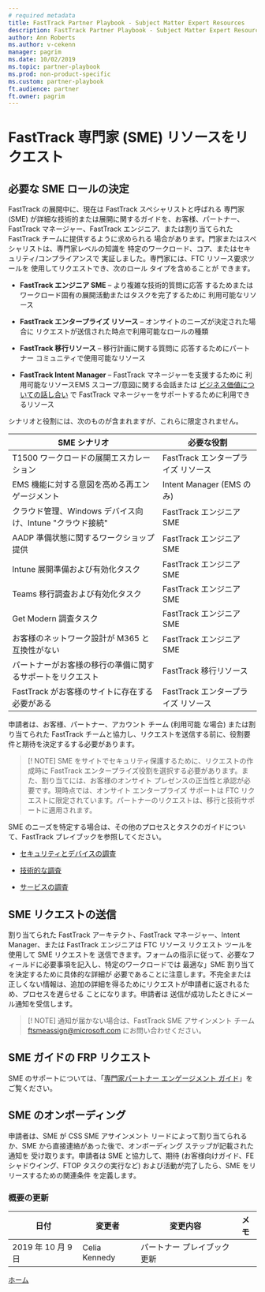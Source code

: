 ```yaml
---
# required metadata
title: FastTrack Partner Playbook - Subject Matter Expert Resources
description: FastTrack Partner Playbook - Subject Matter Expert Resources
author: Ann Roberts
ms.author: v-cekenn
manager: pagrim
ms.date: 10/02/2019
ms.topic: partner-playbook
ms.prod: non-product-specific
ms.custom: partner-playbook
ft.audience: partner
ft.owner: pagrim
---
```


# FastTrack 専門家 (SME) リソースをリクエスト

## 必要な SME ロールの決定

FastTrack の展開中に、現在は FastTrack スペシャリストと呼ばれる 専門家 (SME) が詳細な技術的または展開に関するガイドを、お客様、パートナー、FastTrack マネージャー、FastTrack エンジニア、または割り当てられた FastTrack チームに提供するように求められる 場合があります。門家またはスペシャリストは、専門家レベルの知識を 特定のワークロード、コア、またはセキュリティ/コンプライアンスで 実証しました。専門家には、FTC リソース要求ツールを 使用してリクエストでき、次のロール タイプを含めることが できます。

  - **FastTrack エンジニア SME** – より複雑な技術的質問に応答 するためまたはワークロード固有の展開活動またはタスクを完了するために 利用可能なリソース

  - **FastTrack エンタープライズ リソース** – オンサイトのニーズが決定された場合に リクエストが送信された時点で利用可能なロールの種類

  - **FastTrack 移行リソース** – 移行計画に関する質問に 応答するためにパートナー コミュニティで使用可能なリソース

  - **FastTrack Intent Manager** – FastTrack マネージャーを支援するために 利用可能なリソースEMS スコープ/意図に関する会話または [ビジネス価値についての話し合い](resources-bvd-jp.md) で FastTrack マネージャーをサポートするために利用できるリソース

シナリオと役割には、次のものが含まれますが、これらに限定されません。

| **SME シナリオ**                                                      | **必要な役割**             |
| --------------------------------------------------------------------- | ----------------------------- |
| T1500 ワークロードの展開エスカレーション         | FastTrack エンタープライズ リソース|
| EMS 機能に対する意図を高める再エンゲージメント                        | Intent Manager (EMS のみ)     |
| クラウド管理、Windows デバイス向け、Intune "クラウド接続" | FastTrack エンジニア SME        |
| AADP 準備状態に関するワークショップ提供                                      | FastTrack エンジニア SME        |
| Intune 展開準備および有効化タスク                                     | FastTrack エンジニア SME        |
| Teams 移行調査および有効化タスク                              | FastTrack エンジニア SME        |
| Get Modern 調査タスク                                               | FastTrack エンジニア SME        |
| お客様のネットワーク設計が M365 と互換性がない                     | FastTrack エンジニア SME        |
| パートナーがお客様の移行の準備に関するサポートをリクエスト             | FastTrack 移行リソース  |
| FastTrack がお客様のサイトに存在する必要がある                       | FastTrack エンタープライズ リソース |

申請者は、お客様、パートナー、アカウント チーム (利用可能 な場合) または割り当てられた FastTrack チームと協力し、リクエストを送信する前に、役割要件と期待を決定するする必要があります。

> [! NOTE]
> SME をサイトでセキュリティ保護するために、リクエストの作成時に FastTrack エンタープライズ役割を選択する必要があります。また、割り当てには、お客様のオンサイト プレゼンスの正当性と承認が必要です。現時点では、オンサイト エンタープライズ サポートは FTC リクエストに限定されています。パートナーのリクエストは、移行と技術サポートに適用されます。

SME のニーズを特定する場合は、その他のプロセスとタスクのガイドについて、FastTrack プレイブックを参照してください。

  - [セキュリティとデバイスの調査](assess-conduct-security-workshop-partner-jp.md)

  - [技術的な調査](assess-conduct-technical-assessment-partner-jp.md)

  - [サービスの調査](assess-conduct-services-workshops-partner-jp.md)

## SME リクエストの送信

割り当てられた FastTrack アーキテクト、FastTrack マネージャー、Intent Manager、または FastTrack エンジニアは FTC リソース リクエスト ツールを使用して SME リクエストを 送信できます。フォームの指示に従って、必要なフィールドに必要事項を記入し、特定のワークロードでは 最適な」SME 割り当てを決定するために具体的な詳細が 必要であることに注意します。不完全または正しくない情報は、追加の詳細を得るためにリクエストが申請者に返されるため、プロセスを遅らせる ことになります。申請者は 送信が成功したときにメール通知を受信します。

> [! NOTE]
> 通知が届かない場合は、FastTrack SME アサインメント チーム <ftsmeassign@microsoft.com> にお問い合わせください。

## SME ガイドの FRP リクエスト

SME のサポートについては、「[専門家パートナー エンゲージメント ガイド](https://aka.ms/FRPHubSMERequestProcess)」をご覧ください。

## SME のオンボーディング

申請者は、SME が CSS SME アサインメント リードによって割り当てられるか、SME から直接連絡があった後で、オンボーディング ステップが記載された通知を 受け取ります。申請者は SME と協力して、期待 (お客様向けガイド、FE シャドウイング、FTOP タスクの実行など) および活動が完了したら、SME をリリースするための関連条件 を定義します。

### 概要の更新

|日付|変更者|変更内容|メモ|
|---------|---------------|----------------------------|-------------|
|2019 年 10 月 9 日| Celia Kennedy| パートナー プレイブック更新| |

[ホーム](http://partner-docs.microsoft.com)

